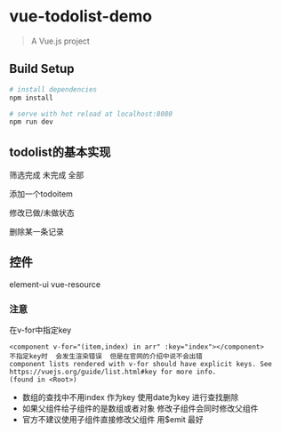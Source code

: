 # vue-todolist-demo

> A Vue.js project

## Build Setup

``` bash
# install dependencies
npm install

# serve with hot reload at localhost:8080
npm run dev

```
## todolist的基本实现

筛选完成 未完成 全部

添加一个todoitem

修改已做/未做状态

删除某一条记录

## 控件
element-ui
vue-resource

### 注意
在v-for中指定key
```
<component v-for="(item,index) in arr" :key="index"></component>
不指定key时  会发生渲染错误  但是在官网的介绍中说不会出错
component lists rendered with v-for should have explicit keys. See https://vuejs.org/guide/list.html#key for more info. 
(found in <Root>)
```
- 数组的查找中不用index 作为key 使用date为key 进行查找删除
- 如果父组件给子组件的是数组或者对象  修改子组件会同时修改父组件
- 官方不建议使用子组件直接修改父组件  用$emit 最好
